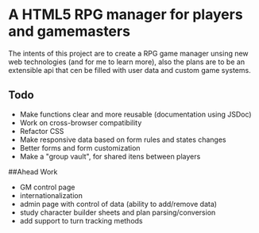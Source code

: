# A HTML5 RPG manager for players and gamemasters

The intents of this project are to create a RPG game manager unsing new web technologies (and for me to learn more),
also the plans are to be an extensible api that cen be filled with user data and custom game systems.

## Todo

+ Make functions clear and more reusable (documentation using JSDoc)
+ Work on cross-browser compatibility
+ Refactor CSS
+ Make responsive data based on form rules and states changes
+ Better forms and form customization
+ Make a "group vault", for shared itens between players

##Ahead Work

+ GM control page
+ internationalization
+ admin page with control of data (ability to add/remove data)
+ study character builder sheets and plan parsing/conversion
+ add support to turn tracking methods
